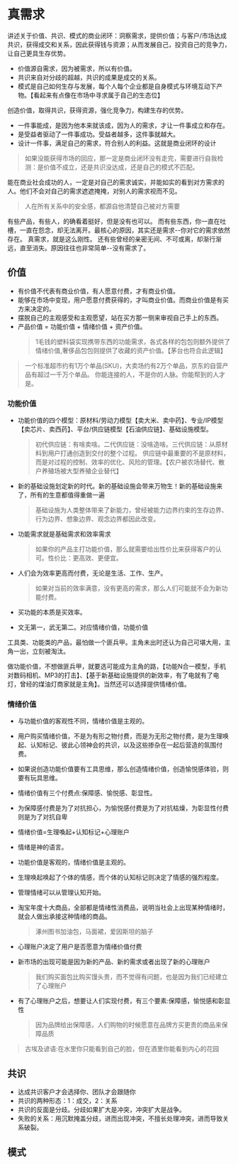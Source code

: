 # 真需求

讲述关于价值、共识、模式的商业闭环：洞察需求，提供价值；与客户/市场达成共识，获得成交和关系，因此获得钱与资源；从而发展自己，投资自己的竞争力，让自己更具生存优势。

- 价值源自需求，因为被需求，所以有价值。
- 共识来自对分歧的超越，共识的成果是成交的关系。
- 模式是自己如何生存与发展，每个人每个企业都是自身模式与环境互动下产物。【看起来有点像在市场中寻求属于自己的生态位】

创造价值，取得共识，获得资源，强化竞争力，构建生存的优势。

- 一件事能成，是因为他本来就该成，因为人的需求，才让一件事成立和存在。
- 是受益者驱动了一件事成功。受益者越多，这件事就越大。
- 设计一件事，满足自己的需求，符合别人的利益。这就是商业闭环的设计

> 如果没能获得市场的回应，那一定是商业闭环没有走完，需要进行自我检测：是价值不成立，还是共识没达成，还是自己的模式不匹配。

能在商业社会成功的人，一定是对自己的需求诚实，并能如实的看到对方需求的人。他们不会对自己的需求遮遮掩掩，对别人的需求视而不见。

> 人在所有关系中的安全感，都源自他清楚自己被对方需要

有些产品，有些人，的确看着挺好，但是没有也可以。
而有些东西，你一直在吐槽，一直在怨念，却无法离开。最核心的原因，其实还是需求--你对它的需求依然存在。
真需求，就是这么刚性。
还有些曾经的亲密无间、不可或离，却渐行渐远，直至消失。原因往往也非常简单--没有需求了。

## 价值

- 有价值不代表有商业价值，有人愿意付费，才有商业价值。
- 能够在市场中变现，用户愿意付费获得的，才叫商业价值。而商业价值是有买方来决定的。
- 摆脱自己的主观感受和主观愿望，站在买方那一侧来审视自己手上的东西。
- 产品价值 = 功能价值 + 情绪价值 + 资产价值。
  > 1毛钱的塑料袋实现携带东西的功能需求，各式各样的包包则额外提供了情绪价值,奢侈品包包则提供了收藏的资产价值。【茅台也符合此逻辑】

> 一个标准超市约有1万个单品(SKU)，大卖场约有2万个单品，京东的自营产品有超过一千万个单品。
> 你能连接的人，不是你的人脉。你能帮到的人才是。

### 功能价值

- 功能价值的四个模型：原材料/劳动力模型【卖大米、卖中药】、专业/IP模型【卖芯片、卖西药】、平台/供应链模型【石油供应链】、基础设施模型。
  > 初代供应链：有啥卖啥。二代供应链：没啥造啥。三代供应链：从原材料到用户打通创造到交付的整个过程。
  > 供应链中最重要的不是原材料，而是对过程的控制、效率的优化、风险的管理。【农户被农场替代、散户养殖场被大型养殖企业替代】

- 新的基础设施划定新的时代。新的基础设施会带来万物生！新的基础设施来了，所有的生意都值得重做一遍
  > 基础设施为人类整体带来了新能力，曾经被能力边界约束的生存边界、行为边界、想象边界、观念边界都因此改变。

- 功能需求就是基础需求和效率需求
  > 如果你的产品主打功能价值，那么就需要给出性价比来获得客户的认可。性价比：更高效、更便宜。

- 人们会为效率更高而付费，无论是生活、工作、生产。
  > 如果对当前的效率满意，没有更高的需求，那么人们可能就不会为新功能付费。

- 买功能的本质是买效率。
 
- 文无第一，武无第二。对应情绪价值，功能价值

工具类、功能类的产品，最怕做一个匪兵甲。主角未出时还认为自己可堪大用，主角一出，立刻被淘汰。

做功能价值，不想做匪兵甲，就要选可能成为主角的路，【功能N合一模型，手机对数码相机、MP3的打击】、【基于新基础设施提供的新效率，有了电就有了电灯，曾经的煤油灯商家就是主角】。当然还可以选择提供情绪价值。

### 情绪价值

- 与功能价值的客观性不同，情绪价值是主观的。
- 用户购买情绪价值，不是为有形之物付费，而是为无形之物付费，是为生理唤起、认知标记、彼此心领神会的共识，以及这些掺杂在一起后营造的氛围付费。
- 如果说创造功能价值要有工具思维，那么创造情绪价值，创造愉悦感体验，则要有玩具思维。
- 情绪价值有三个付费点:保障感、愉悦感、彰显性。
- 为保障感付费是为了对抗担心，为愉悦感付费是为了对抗枯燥，为彰显性付费则是为了对抗自卑
- 情绪价值=生理喚起+认知标记+心理账户

- 情绪是神的语言。
- 功能价值是客观的，情绪价值是主观的。
- 生理唤起唤起了个体的情感，而个体的认知标记则决定了情感的强烈程度。
- 管理情绪可以从管理认知开始。
- 淘宝年度十大商品，全部都是情绪性消费品，说明当社会上出现某种情绪时，就会人做出承接这种情绪的商品。
  > 涿州图书加油包，马面裙，爱因斯坦的脑子

- 心理账户决定了用户是否愿意为情绪价值付费
- 新市场的出现可能是因为新的产品、新的需求或者出现了新的心理账户
  > 我们购买面包比购买馒头贵，而不觉得有问题，也是因为我们已经建立了心理账户
  
- 有了心理账户之后，想要让人们实现付费，有三个要素:保障感，愉悦感和彰显性
  > 因为品牌给出保障感，人们购物的时候愿意在品牌方买更贵的商品来保障品质

> 古埃及谚语:在水里你只能看到自己的脸，但在酒里你能看到内心的花园


## 共识

- 达成共识客户才会选择你、团队才会跟随你
- 共识的两种形态：1：成交，2：关系
- 共识的反面是分歧。分歧如果扩大是冲突，冲突扩大是战争。
- 失败的关系：用沉默掩盖分歧，进而出现冲突，不擅长处理冲突，进而导致关系破裂。


## 模式

